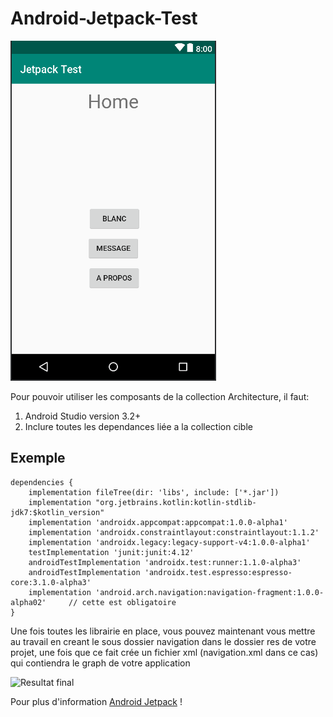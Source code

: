 # Android-Jetpack-Test

![Resultat final](https://github.com/eric-ampire/Android-Jetpack-Test/blob/master/Deepin%20Capture-%C3%A9cran_zone%20de%20s%C3%A9lection%20_20180715175825.png)

Pour pouvoir utiliser les composants de la collection Architecture, il faut:

1. Android Studio version 3.2+
2. Inclure toutes les dependances liée a la collection cible

## Exemple

```
dependencies {
    implementation fileTree(dir: 'libs', include: ['*.jar'])
    implementation "org.jetbrains.kotlin:kotlin-stdlib-jdk7:$kotlin_version"
    implementation 'androidx.appcompat:appcompat:1.0.0-alpha1'
    implementation 'androidx.constraintlayout:constraintlayout:1.1.2'
    implementation 'androidx.legacy:legacy-support-v4:1.0.0-alpha1'
    testImplementation 'junit:junit:4.12'
    androidTestImplementation 'androidx.test:runner:1.1.0-alpha3'
    androidTestImplementation 'androidx.test.espresso:espresso-core:3.1.0-alpha3'
    implementation 'android.arch.navigation:navigation-fragment:1.0.0-alpha02'     // cette est obligatoire
}
```


Une fois toutes les librairie en place, vous pouvez maintenant vous mettre au travail en creant le sous dossier navigation dans le dossier res de votre projet, une fois que ce fait crée un fichier xml (navigation.xml dans ce cas) qui contiendra le graph de votre application 


![Resultat final](https://github.com/eric-ampire/Android-Jetpack-Test/blob/master/Deepin%20Capture-%C3%A9cran_sun-awt-X11-XFramePeer_20180715175927.png)

Pour plus d'information [Android Jetpack](https://developer.android.com/jetpack/) !


